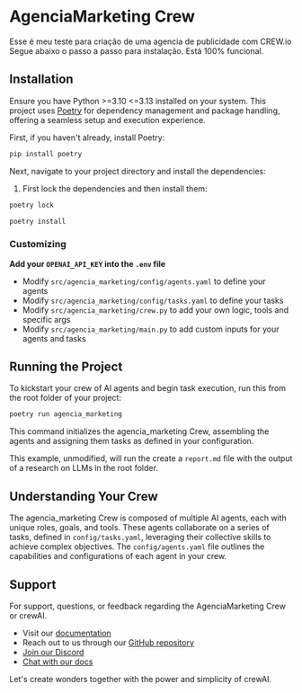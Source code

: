 # AgenciaMarketing Crew
Esse é meu teste para criação de uma agencia de publicidade com CREW.io
Segue abaixo o passo a passo para instalação. Está 100% funcional.


## Installation

Ensure you have Python >=3.10 <=3.13 installed on your system. This project uses [Poetry](https://python-poetry.org/) for dependency management and package handling, offering a seamless setup and execution experience.

First, if you haven't already, install Poetry:

```bash
pip install poetry
```

Next, navigate to your project directory and install the dependencies:

1. First lock the dependencies and then install them:
```bash
poetry lock
```
```bash
poetry install
```
### Customizing

**Add your `OPENAI_API_KEY` into the `.env` file**

- Modify `src/agencia_marketing/config/agents.yaml` to define your agents
- Modify `src/agencia_marketing/config/tasks.yaml` to define your tasks
- Modify `src/agencia_marketing/crew.py` to add your own logic, tools and specific args
- Modify `src/agencia_marketing/main.py` to add custom inputs for your agents and tasks

## Running the Project

To kickstart your crew of AI agents and begin task execution, run this from the root folder of your project:

```bash
poetry run agencia_marketing
```

This command initializes the agencia_marketing Crew, assembling the agents and assigning them tasks as defined in your configuration.

This example, unmodified, will run the create a `report.md` file with the output of a research on LLMs in the root folder.

## Understanding Your Crew

The agencia_marketing Crew is composed of multiple AI agents, each with unique roles, goals, and tools. These agents collaborate on a series of tasks, defined in `config/tasks.yaml`, leveraging their collective skills to achieve complex objectives. The `config/agents.yaml` file outlines the capabilities and configurations of each agent in your crew.

## Support

For support, questions, or feedback regarding the AgenciaMarketing Crew or crewAI.
- Visit our [documentation](https://docs.crewai.com)
- Reach out to us through our [GitHub repository](https://github.com/joaomdmoura/crewai)
- [Join our Discord](https://discord.com/invite/X4JWnZnxPb)
- [Chat with our docs](https://chatg.pt/DWjSBZn)

Let's create wonders together with the power and simplicity of crewAI.
